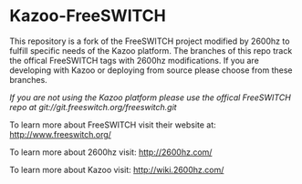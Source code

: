 Kazoo-FreeSWITCH
================

This repository is a fork of the FreeSWITCH project modified by 2600hz to fulfill specific needs of the Kazoo platform. The branches of this repo track the offical FreeSWITCH tags with 2600hz modifications. If you are developing with Kazoo or deploying from source please choose from these branches.


_If you are not using the Kazoo platform please use the offical FreeSWITCH repo at git://git.freeswitch.org/freeswitch.git_


To learn more about FreeSWITCH visit their website at: http://www.freeswitch.org/

To learn more about 2600hz visit: http://2600hz.com/

To learn more about Kazoo visit:  http://wiki.2600hz.com/
